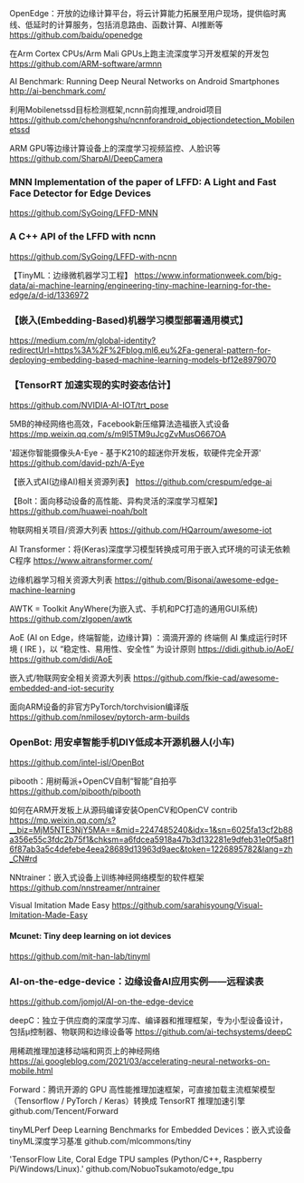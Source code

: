 OpenEdge：开放的边缘计算平台，将云计算能力拓展至用户现场，提供临时离线、低延时的计算服务，包括消息路由、函数计算、AI推断等
https://github.com/baidu/openedge

在Arm Cortex CPUs/Arm Mali GPUs上跑主流深度学习开发框架的开发包
https://github.com/ARM-software/armnn

AI Benchmark: Running Deep Neural Networks on Android Smartphones
http://ai-benchmark.com/

利用Mobilenetssd目标检测框架,ncnn前向推理,android项目
https://github.com/chehongshu/ncnnforandroid_objectiondetection_Mobilenetssd

ARM GPU等边缘计算设备上的深度学习视频监控、人脸识等
https://github.com/SharpAI/DeepCamera

### MNN Implementation of the paper of LFFD: A Light and Fast Face Detector for Edge Devices
https://github.com/SyGoing/LFFD-MNN

### A C++ API of the LFFD with ncnn
https://github.com/SyGoing/LFFD-with-ncnn

【TinyML：边缘微机器学习工程】
https://www.informationweek.com/big-data/ai-machine-learning/engineering-tiny-machine-learning-for-the-edge/a/d-id/1336972

### 【嵌入(Embedding-Based)机器学习模型部署通用模式】
https://medium.com/m/global-identity?redirectUrl=https%3A%2F%2Fblog.ml6.eu%2Fa-general-pattern-for-deploying-embedding-based-machine-learning-models-bf12e8979070

### 【TensorRT 加速实现的实时姿态估计】
https://github.com/NVIDIA-AI-IOT/trt_pose

5MB的神经网络也高效，Facebook新压缩算法造福嵌入式设备
https://mp.weixin.qq.com/s/m9I5TM9uJcgZvMusO667OA

'超迷你智能摄像头A-Eye - 基于K210的超迷你开发板，软硬件完全开源' 
https://github.com/david-pzh/A-Eye

【嵌入式AI(边缘AI)相关资源列表】
https://github.com/crespum/edge-ai

【Bolt：面向移动设备的高性能、异构灵活的深度学习框架】
https://github.com/huawei-noah/bolt

物联网相关项目/资源大列表
https://github.com/HQarroum/awesome-iot

AI Transformer：将(Keras)深度学习模型转换成可用于嵌入式环境的可读无依赖C程序
https://www.aitransformer.com/

边缘机器学习相关资源大列表
https://github.com/Bisonai/awesome-edge-machine-learning

AWTK = Toolkit AnyWhere(为嵌入式、手机和PC打造的通用GUI系统)
https://github.com/zlgopen/awtk

AoE (AI on Edge，终端智能，边缘计算) ：滴滴开源的 终端侧 AI 集成运行时环境 ( IRE )，以 “稳定性、易用性、安全性” 为设计原则
https://didi.github.io/AoE/ https://github.com/didi/AoE

嵌入式/物联网安全相关资源大列表
https://github.com/fkie-cad/awesome-embedded-and-iot-security

面向ARM设备的非官方PyTorch/torchvision编译版
https://github.com/nmilosev/pytorch-arm-builds

### OpenBot: 用安卓智能手机DIY低成本开源机器人(小车)
https://github.com/intel-isl/OpenBot

pibooth：用树莓派+OpenCV自制“智能”自拍亭
https://github.com/pibooth/pibooth

如何在ARM开发板上从源码编译安装OpenCV和OpenCV contrib
https://mp.weixin.qq.com/s?__biz=MjM5NTE3NjY5MA==&mid=2247485240&idx=1&sn=6025fa13cf2b88a356e55c3fdc2b75f1&chksm=a6fdcea5918a47b3d132281e9dfeb31e0f5a8f16f87ab3a5c4defebe4eea28689d13963d9aec&token=1226895782&lang=zh_CN#rd

NNtrainer：嵌入式设备上训练神经网络模型的软件框架
https://github.com/nnstreamer/nntrainer

Visual Imitation Made Easy
https://github.com/sarahisyoung/Visual-Imitation-Made-Easy

#### Mcunet: Tiny deep learning on iot devices
https://github.com/mit-han-lab/tinyml

### AI-on-the-edge-device：边缘设备AI应用实例——远程读表
https://github.com/jomjol/AI-on-the-edge-device

deepC：独立于供应商的深度学习库、编译器和推理框架，专为小型设备设计，包括μ控制器、物联网和边缘设备等 
https://github.com/ai-techsystems/deepC

用稀疏推理加速移动端和网页上的神经网络
https://ai.googleblog.com/2021/03/accelerating-neural-networks-on-mobile.html

Forward：腾讯开源的 GPU 高性能推理加速框架，可直接加载主流框架模型（Tensorflow / PyTorch / Keras）转换成 TensorRT 推理加速引擎
github.com/Tencent/Forward

tinyMLPerf Deep Learning Benchmarks for Embedded Devices：嵌入式设备tinyML深度学习基准
github.com/mlcommons/tiny

'TensorFlow Lite, Coral Edge TPU samples (Python/C++, Raspberry Pi/Windows/Linux).' 
github.com/NobuoTsukamoto/edge_tpu